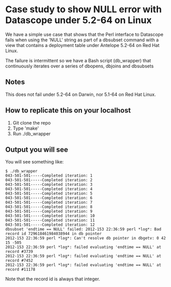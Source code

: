 # Case study to show NULL error with Datascope under 5.2-64 on Linux
We have a simple use case that shows that the Perl interface to
Datascope fails when using the 'NULL' string as part of a dbsubset
command with a view that contains a deployment table under Antelope
5.2-64 on Red Hat Linux.

The failure is intermittent so we have a Bash script
(db\_wrapper) that continuously iterates over a series of
dbopens, dbjoins and dbsubsets

## Notes
This does not fail under 5.2-64 on Darwin, nor 5.1-64 on
Red Hat Linux.

## How to replicate this on your localhost
1. Git clone the repo
2. Type 'make'
3. Run ./db_wrapper

## Output you will see
You will see something like:

    $ ./db_wrapper 
    043-501-501-----Completed iteration: 1
    043-501-501-----Completed iteration: 2
    043-501-501-----Completed iteration: 3
    043-501-501-----Completed iteration: 4
    043-501-501-----Completed iteration: 5
    043-501-501-----Completed iteration: 6
    043-501-501-----Completed iteration: 7
    043-501-501-----Completed iteration: 8
    043-501-501-----Completed iteration: 9
    043-501-501-----Completed iteration: 10
    043-501-501-----Completed iteration: 11
    043-501-501-----Completed iteration: 12
    dbsubset 'endtime == NULL' failed: 2012-153 22:36:59 perl *log*: Bad record id 729618461984038944 in db pointer
    2012-153 22:36:59 perl *log*: Can't resolve db pointer in dbgetv: 0 42 15 -505
    2012-153 22:36:59 perl *log*: failed evaluating 'endtime == NULL' at record #3739
    2012-153 22:36:59 perl *log*: failed evaluating 'endtime == NULL' at record #7452
    2012-153 22:36:59 perl *log*: failed evaluating 'endtime == NULL' at record #11178

Note that the record id is always that integer.
